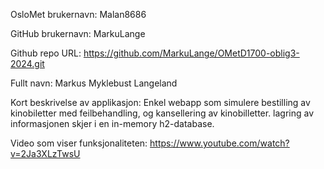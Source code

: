 OsloMet brukernavn: Malan8686

GitHub brukernavn: MarkuLange

Github repo URL: https://github.com/MarkuLange/OMetD1700-oblig3-2024.git

Fullt navn: Markus Myklebust Langeland


Kort beskrivelse av applikasjon: Enkel webapp som simulere bestilling av kinobiletter med feilbehandling, og kansellering av kinobilletter. lagring av informasjonen skjer i en in-memory h2-database.

Video som viser funksjonaliteten: https://www.youtube.com/watch?v=2Ja3XLzTwsU
